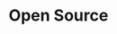 ---
title: "Open Source"

categories: ['']

tags: ['Open', 'Source']

arwords: 'مفتوح المصدر'

arexps: []

enwords: ['Open Source']

enexps: []

arlexicons: 'ف'

enlexicons: 'O'

authors: ['Ruqayya Roshdy']

translators: ['']

citations: 'مقدمة في حوسبة اللغة العربية'

sources: 'مركز الملك عبدالله بن عبدالعزيز الدولي لخدمة اللغة العربية'

slug: ""
---